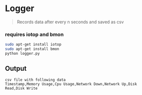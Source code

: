 # Logger
> Records data after every n seconds and saved as csv
### requires iotop and bmon
```sh
sudo apt-get install iotop
sudo apt-get install bmon
python logger.py
```
## Output
```
csv file with following data
Timestamp,Memory Usage,Cpu Usage,Network Down,Network Up,Disk Read,Disk Write
```
